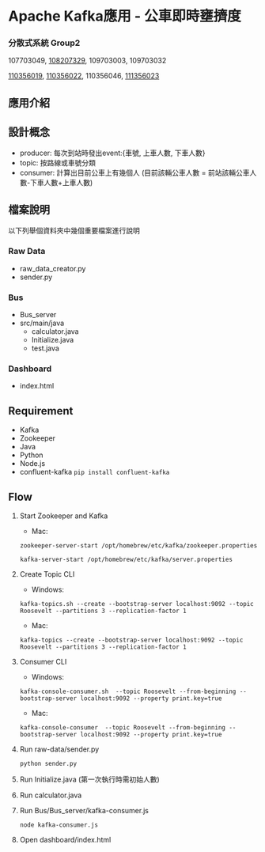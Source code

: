 # Apache Kafka應用 - 公車即時壅擠度

### 分散式系統 Group2

107703049, [108207329](https://github.com/xoxonut), 109703003, 109703032

[110356019](https://github.com/YiChingLLin), [110356022](https://github.com/dabaoku), 110356046, [111356023](https://github.com/106306067)

## 應用介紹

## 設計概念
- producer: 每次到站時發出event:{車號, 上車人數, 下車人數}
- topic: 按路線或車號分類
- consumer: 計算出目前公車上有幾個人 (目前該輛公車人數 = 前站該輛公車人數-下車人數+上車人數)

## 檔案說明
以下列舉個資料夾中幾個重要檔案進行說明
### Raw Data
- raw_data_creator.py
- sender.py

### Bus
- Bus_server
- src/main/java
    - calculator.java
    - Initialize.java
    - test.java

### Dashboard
- index.html

## Requirement
- Kafka
- Zookeeper
- Java
- Python
- Node.js
- confluent-kafka `pip install confluent-kafka`

## Flow
1. Start Zookeeper and Kafka
    - Mac: 

    `zookeeper-server-start /opt/homebrew/etc/kafka/zookeeper.properties`

    `kafka-server-start /opt/homebrew/etc/kafka/server.properties`

2. Create Topic CLI
    - Windows: 

    `kafka-topics.sh --create --bootstrap-server localhost:9092 --topic Roosevelt --partitions 3 --replication-factor 1`

    - Mac: 

    `kafka-topics --create --bootstrap-server localhost:9092 --topic Roosevelt --partitions 3 --replication-factor 1`

3. Consumer CLI
    - Windows: 
    
    `kafka-console-consumer.sh  --topic Roosevelt --from-beginning --bootstrap-server localhost:9092 --property print.key=true `

    - Mac: 
    
    `kafka-console-consumer  --topic Roosevelt --from-beginning --bootstrap-server localhost:9092 --property print.key=true `

4. Run raw-data/sender.py

    `python sender.py`

5. Run Initialize.java (第一次執行時需初始人數)
6. Run calculator.java
7. Run Bus/Bus_server/kafka-consumer.js

    `node kafka-consumer.js`

8. Open dashboard/index.html